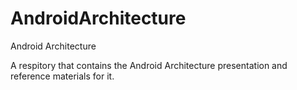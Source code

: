 # AndroidArchitecture
Android Architecture

A respitory that contains the Android Architecture presentation and reference materials for it.








